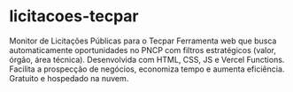 # licitacoes-tecpar
Monitor de Licitações Públicas para o Tecpar Ferramenta web que busca automaticamente oportunidades no PNCP com filtros estratégicos (valor, órgão, área técnica). Desenvolvida com HTML, CSS, JS e Vercel Functions. Facilita a prospecção de negócios, economiza tempo e aumenta eficiência. Gratuito e hospedado na nuvem.
